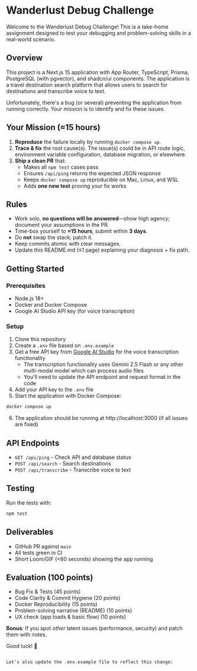# Wanderlust Debug Challenge

Welcome to the Wanderlust Debug Challenge! This is a take-home assignment designed to test your debugging and problem-solving skills in a real-world scenario.

## Overview

This project is a Next.js 15 application with App Router, TypeScript, Prisma, PostgreSQL (with pgvector), and shadcn/ui components. The application is a travel destination search platform that allows users to search for destinations and transcribe voice to text.

Unfortunately, there's a bug (or several) preventing the application from running correctly. Your mission is to identify and fix these issues.

## Your Mission (≈15 hours)

1. **Reproduce** the failure locally by running `docker compose up`.
2. **Trace & fix** the root cause(s). The issue(s) could be in API route logic, environment variable configuration, database migration, or elsewhere.
3. **Ship a clean PR** that:
   * Makes all `npm test` cases pass
   * Ensures `/api/ping` returns the expected JSON response
   * Keeps `docker compose up` reproducible on Mac, Linux, and WSL
   * Adds **one new test** proving your fix works

## Rules

* Work solo, **no questions will be answered**—show high agency; document your assumptions in the PR.
* Time-box yourself to **≈15 hours**, submit within **3 days**.
* Do **not** swap the stack; patch it.
* Keep commits atomic with clear messages.
* Update this README.md (≤1 page) explaining your diagnosis + fix path.

## Getting Started

### Prerequisites

* Node.js 18+
* Docker and Docker Compose
* Google AI Studio API key (for voice transcription)

### Setup

1. Clone this repository
2. Create a `.env` file based on `.env.example`
3. Get a free API key from [Google AI Studio](https://aistudio.google.com/app/apikey) for the voice transcription functionality
   - The transcription functionality uses Gemini 2.5 Flash or any other multi-modal model which can process audio files
   - You'll need to update the API endpoint and request format in the code
4. Add your API key to the `.env` file
5. Start the application with Docker Compose:

```bash
docker compose up
```

6. The application should be running at http://localhost:3000 (if all issues are fixed)

## API Endpoints

- `GET /api/ping` - Check API and database status
- `POST /api/search` - Search destinations
- `POST /api/transcribe` - Transcribe voice to text

## Testing

Run the tests with:

```bash
npm test
```

## Deliverables

* GitHub PR against `main`
* All tests green in CI
* Short Loom/GIF (<60 seconds) showing the app running

## Evaluation (100 points)

* Bug Fix & Tests (45 points)
* Code Clarity & Commit Hygiene (20 points)
* Docker Reproducibility (15 points)
* Problem-solving narrative (README) (10 points)
* UX check (app loads & basic flow) (10 points)

**Bonus**: If you spot *other* latent issues (performance, security) and patch them with notes.

Good luck! 🚀

```

Let's also update the .env.example file to reflect this change:
